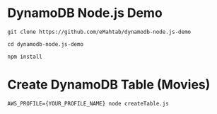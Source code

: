 # DynamoDB Node.js Demo

```
git clone https://github.com/eMahtab/dynamodb-node.js-demo

cd dynamodb-node.js-demo

npm install

```


# Create DynamoDB Table (Movies)

```
AWS_PROFILE={YOUR_PROFILE_NAME} node createTable.js
```